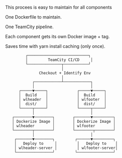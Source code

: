 This procees is easy to maintain for all components

One Dockerfile to maintain.

One TeamCity pipeline.

Each component gets its own Docker image + tag.

Saves time with yarn install caching (only once).



             ┌───────────────────────────┐
             │         TeamCity CI/CD     │
             └───────────────┬───────────┘
                             │
                   Checkout + Identify Env
                             │
                ┌────────────┴────────────┐
                │                         │
          ┌─────▼─────┐             ┌─────▼─────┐
          │  Build    │             │  Build    │
          │ wlheader  │             │ wlfooter  │
          │  dist/    │             │  dist/    │
          └─────┬─────┘             └─────┬─────┘
                │                         │
       ┌────────▼────────┐        ┌───────▼─────────┐
       │ Dockerize Image │        │ Dockerize Image │
       │ wlheader        │        │ wlfooter        │
       └────────┬────────┘        └────────┬────────┘
                │                         │
        ┌───────▼────────┐         ┌──────▼─────────┐
        │   Deploy to     │         │   Deploy to    │
        │ wlheader-server │         │ wlfooter-server│
        └────────────────┘         └────────────────┘
